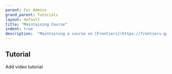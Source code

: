 ```yaml
---
parent: For Admins
grand_parent: Tutorials
layout: default
title: "Maintaining Course"
indent: true
description:  "Maintaining a course on [Frontiers](https://frontiers-qa.dokku-00.cs.ucsb.edu/)."
---
```


## Tutorial

Add video tutorial
